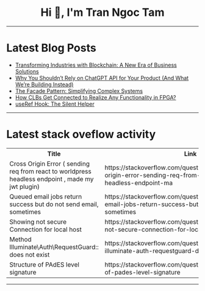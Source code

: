 <h1 align="center">Hi 👋, I'm Tran Ngoc Tam</h1>

---

# Latest Blog Posts 
<!-- BLOG-POST-LIST:START -->
- [Transforming Industries with Blockchain: A New Era of Business Solutions](https://dev.to/blockchaindevelopment/transforming-industries-with-blockchain-a-new-era-of-business-solutions-2fo4)
- [Why You Shouldn’t Rely on ChatGPT API for Your Product &lpar;And What We’re Building Instead&rpar;](https://dev.to/soman3/why-you-shouldnt-rely-on-chatgpt-api-for-your-product-and-what-were-building-instead-4nnf)
- [The Facade Pattern: Simplifying Complex Systems](https://dev.to/_hm/the-facade-pattern-simplifying-complex-systems-5fb)
- [How CLBs Get Connected to Realize Any Functionality in FPGA?](https://dev.to/carolineee/how-clbs-get-connected-to-realize-any-functionality-in-fpga-1d7k)
- [useRef Hook: The Silent Helper](https://dev.to/shubha_k/useref-hook-the-silent-helper-2dpf)
<!-- BLOG-POST-LIST:END -->

---

# Latest stack oveflow activity
<table>
  <tr><th>Title</th><th>Link</th></tr>
  <!-- STACKOVERFLOW:START --><tr><td>Cross Origin Error &lpar; sending req from react to worldpress headless endpoint , made my jwt plugin&rpar;</td><td>https://stackoverflow.com/questions/79565821/cross-origin-error-sending-req-from-react-to-worldpress-headless-endpoint-ma</td></tr><tr><td>Queued email jobs return success but do not send email, sometimes</td><td>https://stackoverflow.com/questions/79565800/queued-email-jobs-return-success-but-do-not-send-email-sometimes</td></tr><tr><td>Showing not secure Connection for local host</td><td>https://stackoverflow.com/questions/79565796/showing-not-secure-connection-for-local-host</td></tr><tr><td>Method Illuminate\Auth\RequestGuard:: does not exist</td><td>https://stackoverflow.com/questions/79565696/method-illuminate-auth-requestguard-does-not-exist</td></tr><tr><td>Structure of PAdES level signature</td><td>https://stackoverflow.com/questions/79565693/structure-of-pades-level-signature</td></tr><!-- STACKOVERFLOW:END -->
</table>

---


